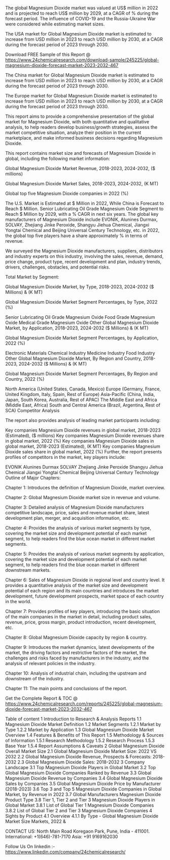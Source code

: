 The global Magnesium Dioxide market was valued at US$ million in 2022 and is projected to reach US$ million by 2029, at a CAGR of % during the forecast period. The influence of COVID-19 and the Russia-Ukraine War were considered while estimating market sizes.

The USA market for Global  Magnesium Dioxide market is estimated to increase from USD million in 2023 to reach USD million by 2030, at a CAGR during the forecast period of 2023 through 2030.

Download FREE Sample of this Report @ https://www.24chemicalresearch.com/download-sample/245225/global-magnesium-dioxide-forecast-market-2023-2032-467

The China market for Global  Magnesium Dioxide market is estimated to increase from USD million in 2023 to reach USD million by 2030, at a CAGR during the forecast period of 2023 through 2030.

The Europe market for Global  Magnesium Dioxide market is estimated to increase from USD million in 2023 to reach USD million by 2030, at a CAGR during the forecast period of 2023 through 2030.

This report aims to provide a comprehensive presentation of the global market for Magnesium Dioxide, with both quantitative and qualitative analysis, to help readers develop business/growth strategies, assess the market competitive situation, analyze their position in the current marketplace, and make informed business decisions regarding Magnesium Dioxide.

This report contains market size and forecasts of Magnesium Dioxide in global, including the following market information:

Global Magnesium Dioxide Market Revenue, 2018-2023, 2024-2032, ($ millions)

Global Magnesium Dioxide Market Sales, 2018-2023, 2024-2032, (K MT)

Global top five Magnesium Dioxide companies in 2022 (%)

The U.S. Market is Estimated at $ Million in 2022, While China is Forecast to Reach $ Million.
Senior Lubricating Oil Grade Magnesium Oxide Segment to Reach $ Million by 2029, with a % CAGR in next six years.
The global key manufacturers of Magnesium Dioxide include EVONIK, Alunines Durmax, SOLVAY, Zhejiang Jinke Peroxide, Shangyu Jiehua Chemical, Jiangxi Yongtai Chemical and Beijing Universal Century Technology, etc. in 2022, the global top five players have a share approximately % in terms of revenue.

We surveyed the Magnesium Dioxide manufacturers, suppliers, distributors and industry experts on this industry, involving the sales, revenue, demand, price change, product type, recent development and plan, industry trends, drivers, challenges, obstacles, and potential risks.

Total Market by Segment:

Global Magnesium Dioxide Market, by Type, 2018-2023, 2024-2032 ($ Millions) & (K MT)

Global Magnesium Dioxide Market Segment Percentages, by Type, 2022 (%)

Senior Lubricating Oil Grade Magnesium Oxide
Food Grade Magnesium Oxide
Medical Grade Magnesium Oxide
Other
Global Magnesium Dioxide Market, by Application, 2018-2023, 2024-2032 ($ Millions) & (K MT)

Global Magnesium Dioxide Market Segment Percentages, by Application, 2022 (%)

Electronic Materials
Chemical Industry
Medicine Industry
Food Industry
Other
Global Magnesium Dioxide Market, By Region and Country, 2018-2023, 2024-2032 ($ Millions) & (K MT)

Global Magnesium Dioxide Market Segment Percentages, By Region and Country, 2022 (%)

North America (United States, Canada, Mexico)
Europe (Germany, France, United Kingdom, Italy, Spain, Rest of Europe)
Asia-Pacific (China, India, Japan, South Korea, Australia, Rest of APAC)
The Middle East and Africa (Middle East, Africa)
South and Central America (Brazil, Argentina, Rest of SCA)
Competitor Analysis

The report also provides analysis of leading market participants including:

Key companies Magnesium Dioxide revenues in global market, 2018-2023 (Estimated), ($ millions)
Key companies Magnesium Dioxide revenues share in global market, 2022 (%)
Key companies Magnesium Dioxide sales in global market, 2018-2023 (Estimated), (K MT)
Key companies Magnesium Dioxide sales share in global market, 2022 (%)
Further, the report presents profiles of competitors in the market, key players include:

EVONIK
Alunines Durmax
SOLVAY
Zhejiang Jinke Peroxide
Shangyu Jiehua Chemical
Jiangxi Yongtai Chemical
Beijing Universal Century Technology
Outline of Major Chapters:

Chapter 1: Introduces the definition of Magnesium Dioxide, market overview.

Chapter 2: Global Magnesium Dioxide market size in revenue and volume.

Chapter 3: Detailed analysis of Magnesium Dioxide manufacturers competitive landscape, price, sales and revenue market share, latest development plan, merger, and acquisition information, etc.

Chapter 4: Provides the analysis of various market segments by type, covering the market size and development potential of each market segment, to help readers find the blue ocean market in different market segments.

Chapter 5: Provides the analysis of various market segments by application, covering the market size and development potential of each market segment, to help readers find the blue ocean market in different downstream markets.

Chapter 6: Sales of Magnesium Dioxide in regional level and country level. It provides a quantitative analysis of the market size and development potential of each region and its main countries and introduces the market development, future development prospects, market space of each country in the world.

Chapter 7: Provides profiles of key players, introducing the basic situation of the main companies in the market in detail, including product sales, revenue, price, gross margin, product introduction, recent development, etc.

Chapter 8: Global Magnesium Dioxide capacity by region & country.

Chapter 9: Introduces the market dynamics, latest developments of the market, the driving factors and restrictive factors of the market, the challenges and risks faced by manufacturers in the industry, and the analysis of relevant policies in the industry.

Chapter 10: Analysis of industrial chain, including the upstream and downstream of the industry.

Chapter 11: The main points and conclusions of the report.

Get the Complete Report & TOC @ https://www.24chemicalresearch.com/reports/245225/global-magnesium-dioxide-forecast-market-2023-2032-467

Table of content
1 Introduction to Research & Analysis Reports
1.1 Magnesium Dioxide Market Definition
1.2 Market Segments
1.2.1 Market by Type
1.2.2 Market by Application
1.3 Global Magnesium Dioxide Market Overview
1.4 Features & Benefits of This Report
1.5 Methodology & Sources of Information
1.5.1 Research Methodology
1.5.2 Research Process
1.5.3 Base Year
1.5.4 Report Assumptions & Caveats
2 Global Magnesium Dioxide Overall Market Size
2.1 Global Magnesium Dioxide Market Size: 2022 VS 2032
2.2 Global Magnesium Dioxide Revenue, Prospects & Forecasts: 2018-2032
2.3 Global Magnesium Dioxide Sales: 2018-2032
3 Company Landscape
3.1 Top Magnesium Dioxide Players in Global Market
3.2 Top Global Magnesium Dioxide Companies Ranked by Revenue
3.3 Global Magnesium Dioxide Revenue by Companies
3.4 Global Magnesium Dioxide Sales by Companies
3.5 Global Magnesium Dioxide Price by Manufacturer (2018-2023)
3.6 Top 3 and Top 5 Magnesium Dioxide Companies in Global Market, by Revenue in 2022
3.7 Global Manufacturers Magnesium Dioxide Product Type
3.8 Tier 1, Tier 2 and Tier 3 Magnesium Dioxide Players in Global Market
3.8.1 List of Global Tier 1 Magnesium Dioxide Companies
3.8.2 List of Global Tier 2 and Tier 3 Magnesium Dioxide Companies
4 Sights by Product
4.1 Overview
4.1.1 By Type - Global Magnesium Dioxide Market Size Markets, 2022 &

CONTACT US:
North Main Road Koregaon Park, Pune, India - 411001.
International: +1(646)-781-7170
Asia: +91 9169162030

Follow Us On linkedin :- https://www.linkedin.com/company/24chemicalresearch/
